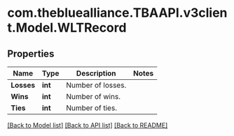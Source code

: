 
# com.thebluealliance.TBAAPI.v3client.Model.WLTRecord

## Properties

Name | Type | Description | Notes
------------ | ------------- | ------------- | -------------
**Losses** | **int** | Number of losses. | 
**Wins** | **int** | Number of wins. | 
**Ties** | **int** | Number of ties. | 

[[Back to Model list]](../README.md#documentation-for-models)
[[Back to API list]](../README.md#documentation-for-api-endpoints)
[[Back to README]](../README.md)

